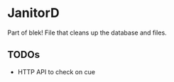 # JanitorD
Part of blek! File that cleans up the database and files.

## TODOs
- HTTP API to check on cue